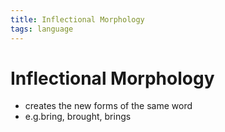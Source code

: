 ```yaml
---
title: Inflectional Morphology
tags: language
---
```


# Inflectional Morphology
- creates the new forms of the same word
- e.g.bring, brought, brings
















